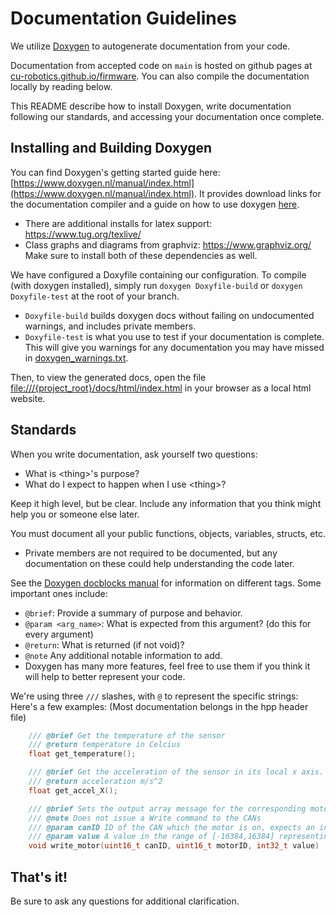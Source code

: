 # Documentation Guidelines
We utilize [Doxygen](https://www.doxygen.nl/index.html) to autogenerate documentation from your code. 

Documentation from accepted code on `main` is hosted on github pages at [cu-robotics.github.io/firmware](cu-robotics.github.io/firmware). You can also compile the documentation locally by reading below.

This README describe how to install Doxygen, write documentation following our standards, and accessing your documentation once complete.

## Installing and Building Doxygen
You can find Doxygen's getting started guide here: [https://www.doxygen.nl/manual/index.html](https://www.doxygen.nl/manual/index.html). It provides download links for the documentation compiler and a guide on how to use doxygen [here](https://www.doxygen.nl/manual/install.html). 
- There are additional installs for latex support: https://www.tug.org/texlive/
- Class graphs and diagrams from graphviz: https://www.graphviz.org/
Make sure to install both of these dependencies as well.

We have configured a Doxyfile containing our configuration. To compile (with doxygen installed), simply run `doxygen Doxyfile-build` or `doxygen Doxyfile-test` at the root of your branch.
- `Doxyfile-build` builds doxygen docs without failing on undocumented warnings, and includes private members.
- `Doxyfile-test` is what you use to test if your documentation is complete. This will give you warnings for any documentation you may have missed in [doxygen_warnings.txt](./doxygen_warnings.txt).

Then, to view the generated docs, open the file [file:///{project_root}/docs/html/index.html](./html/index.html) in your browser as a local html website. 

## Standards

When you write documentation, ask yourself two questions:
- What is \<thing>'s purpose?
- What do I expect to happen when I use \<thing>?

Keep it high level, but be clear. Include any information that you think might help you or someone else later.

You must document all your public functions, objects, variables, structs, etc.
- Private members are not required to be documented, but any documentation on these could help understanding the code later.

See the [Doxygen docblocks manual](https://www.doxygen.nl/manual/docblocks.html) for information on different tags. Some important ones include:
- `@brief`: Provide a summary of purpose and behavior.
- `@param <arg_name>`: What is expected from this argument? (do this for every argument)
- `@return`: What is returned (if not void)?
- `@note` Any additional notable information to add.
- Doxygen has many more features, feel free to use them if you think it will help to better represent your code.

We're using three `///` slashes, with `@` to represent the specific strings:
Here's a few examples: (Most documentation belongs in the hpp header file)

```cpp
    /// @brief Get the temperature of the sensor
    /// @return temperature in Celcius
    float get_temperature();

    /// @brief Get the acceleration of the sensor in its local x axis.
    /// @return acceleration m/s^2
    float get_accel_X();

    /// @brief Sets the output array message for the corresponding motor
    /// @note Does not issue a Write command to the CANs
    /// @param canID ID of the CAN which the motor is on, expects an indexable ID value
    /// @param value A value in the range of [-16384,16384] representing ampage to send to the motor.
    void write_motor(uint16_t canID, uint16_t motorID, int32_t value)

```

## That's it!

Be sure to ask any questions for additional clarification.
